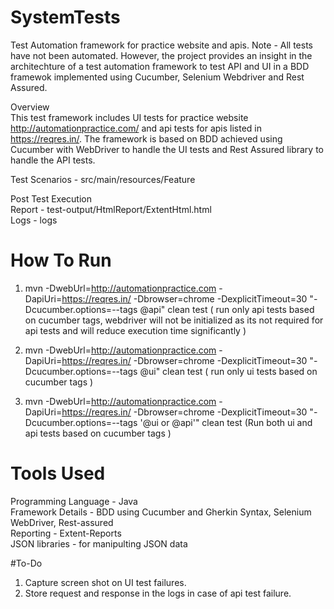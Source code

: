 # SystemTests
Test Automation framework for practice website and apis. 
Note - All tests have not been automated. However, the project provides an insight in the architechture of a test automation framework to test API and UI in a BDD framewok implemented using Cucumber, Selenium Webdriver and Rest Assured.

Overview<br/> This test framework includes UI tests for practice website http://automationpractice.com/ and api tests for apis listed in https://reqres.in/. The framework is based on BDD achieved using Cucumber with WebDriver to handle the UI tests and Rest Assured library to handle the API tests.

Test Scenarios - src/main/resources/Feature

Post Test Execution<br/>
Report  - test-output/HtmlReport/ExtentHtml.html<br/>
Logs - logs

# How To Run

1. mvn -DwebUrl=http://automationpractice.com -DapiUri=https://reqres.in/ -Dbrowser=chrome -DexplicitTimeout=30 "-Dcucumber.options=--tags @api" clean test
( run only api tests based on cucumber tags, webdriver will not be initialized as its not required for api tests and will reduce execution time significantly )

2. mvn -DwebUrl=http://automationpractice.com -DapiUri=https://reqres.in/ -Dbrowser=chrome -DexplicitTimeout=30 "-Dcucumber.options=--tags @ui" clean test
( run only ui tests based on cucumber tags )

3. mvn -DwebUrl=http://automationpractice.com -DapiUri=https://reqres.in/ -Dbrowser=chrome -DexplicitTimeout=30 "-Dcucumber.options=--tags '@ui or @api'" clean test
(Run both ui and api tests based on cucumber tags )


# Tools Used
Programming Language - Java<br/>
Framework Details - BDD using Cucumber and Gherkin Syntax, Selenium WebDriver, Rest-assured<br/>
Reporting - Extent-Reports<br/>
JSON libraries - for manipulting JSON data<br/>

#To-Do
 1. Capture screen shot on UI test failures.
 2. Store request and response in the logs in case of api test failure.

